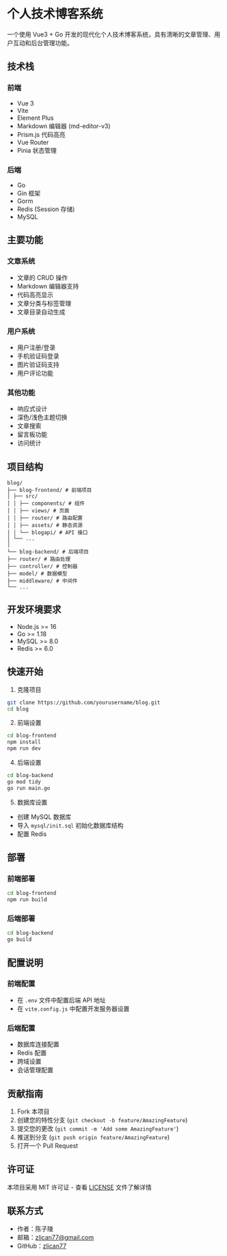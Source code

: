 # 个人技术博客系统

一个使用 Vue3 + Go 开发的现代化个人技术博客系统，具有清晰的文章管理、用户互动和后台管理功能。

## 技术栈

### 前端
- Vue 3
- Vite
- Element Plus
- Markdown 编辑器 (md-editor-v3)
- Prism.js 代码高亮
- Vue Router
- Pinia 状态管理

### 后端
- Go
- Gin 框架
- Gorm
- Redis (Session 存储)
- MySQL

## 主要功能

### 文章系统
- 文章的 CRUD 操作
- Markdown 编辑器支持
- 代码高亮显示
- 文章分类与标签管理
- 文章目录自动生成

### 用户系统
- 用户注册/登录
- 手机验证码登录
- 图片验证码支持
- 用户评论功能

### 其他功能
- 响应式设计
- 深色/浅色主题切换
- 文章搜索
- 留言板功能
- 访问统计

## 项目结构
```tree
blog/
├── blog-frontend/ # 前端项目
│ ├── src/
│ │ ├── components/ # 组件
│ │ ├── views/ # 页面
│ │ ├── router/ # 路由配置
│ │ ├── assets/ # 静态资源
│ │ └── blogapi/ # API 接口
│ └── ...
│
└── blog-backend/ # 后端项目
├── router/ # 路由处理
├── controller/ # 控制器
├── model/ # 数据模型
├── middleware/ # 中间件
└── ...
```

## 开发环境要求

- Node.js >= 16
- Go >= 1.18
- MySQL >= 8.0
- Redis >= 6.0

## 快速开始

1. 克隆项目
```bash
git clone https://github.com/yourusername/blog.git
cd blog
```


2. 前端设置
```bash
cd blog-frontend
npm install
npm run dev
```

4. 后端设置
```bash
cd blog-backend
go mod tidy
go run main.go
```

5. 数据库设置
- 创建 MySQL 数据库
- 导入 `mysql/init.sql` 初始化数据库结构
- 配置 Redis

## 部署

### 前端部署
```bash
cd blog-frontend
npm run build
```

### 后端部署
```bash
cd blog-backend
go build
```


## 配置说明

### 前端配置
- 在 `.env` 文件中配置后端 API 地址
- 在 `vite.config.js` 中配置开发服务器设置

### 后端配置
- 数据库连接配置
- Redis 配置
- 跨域设置
- 会话管理配置

## 贡献指南

1. Fork 本项目
2. 创建您的特性分支 (`git checkout -b feature/AmazingFeature`)
3. 提交您的更改 (`git commit -m 'Add some AmazingFeature'`)
4. 推送到分支 (`git push origin feature/AmazingFeature`)
5. 打开一个 Pull Request

## 许可证

本项目采用 MIT 许可证 - 查看 [LICENSE](LICENSE) 文件了解详情

## 联系方式

- 作者：陈子陵
- 邮箱：zlican77@gmail.com
- GitHub：[zlican77](https://github.com/zlican77)
